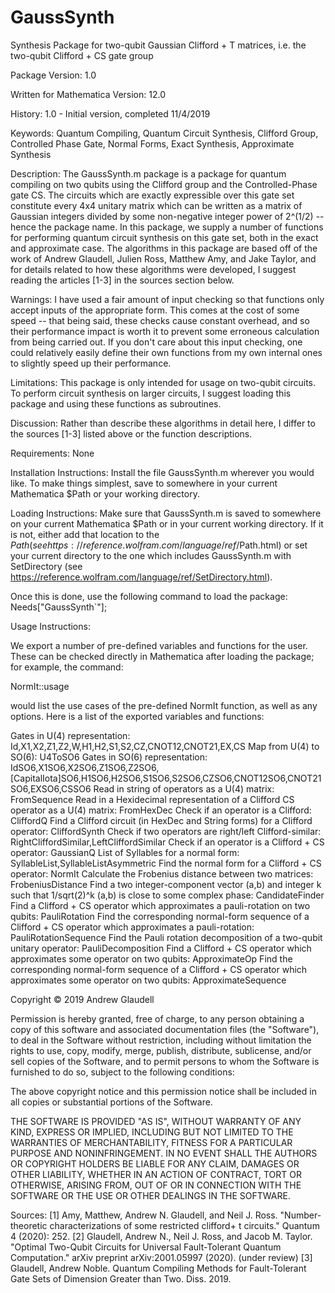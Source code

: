 # GaussSynth
Synthesis Package for two-qubit Gaussian Clifford + T matrices, i.e. the two-qubit Clifford + CS gate group


Package Version: 1.0


Written for Mathematica Version: 12.0


History:
1.0 - Initial version, completed 11/4/2019


Keywords: Quantum Compiling, Quantum Circuit Synthesis, Clifford Group, Controlled Phase Gate, Normal Forms, Exact Synthesis, Approximate Synthesis


Description:
The GaussSynth.m package is a package for quantum compiling on two qubits using the Clifford group and the Controlled-Phase gate CS. The circuits which are exactly expressible over this gate set constitute every 4x4 unitary matrix which can be written as a matrix of Gaussian integers divided by some non-negative integer power of 2^(1/2) -- hence the package name. In this package, we supply a number of functions for performing quantum circuit synthesis on this gate set, both in the exact and approximate case. The algorithms in this package are based off of the work of Andrew Glaudell, Julien Ross, Matthew Amy, and Jake Taylor, and for details related to how these algorithms were developed, I suggest reading the articles [1-3] in the sources section below.


Warnings:
I have used a fair amount of input checking so that functions only accept inputs of the appropriate form. This comes at the cost of some speed -- that being said, these checks cause constant overhead, and so their performance impact is worth it to prevent some erroneous calculation from being carried out. If you don't care about this input checking, one could relatively easily define their own functions from my own internal ones to slightly speed up their performance.


Limitations:
This package is only intended for usage on two-qubit circuits. To perform circuit synthesis on larger circuits, I suggest loading this package and using these functions as subroutines.


Discussion:
Rather than describe these algorithms in detail here, I differ to the sources [1-3] listed above or the function descriptions.


Requirements:
None


Installation Instructions:
Install the file GaussSynth.m wherever you would like. To make things simplest, save to somewhere in your current Mathematica $Path or your working directory.


Loading Instructions:
Make sure that GaussSynth.m is saved to somewhere on your current Mathematica $Path or in your current working directory. If it is not, either add that location to the $Path (see https://reference.wolfram.com/language/ref/$Path.html) or set your current directory to the one which includes GaussSynth.m with SetDirectory (see https://reference.wolfram.com/language/ref/SetDirectory.html).

Once this is done, use the following command to load the package:
Needs["GaussSynth`"];


Usage Instructions:

We export a number of pre-defined variables and functions for the user. These can be checked directly in Mathematica after loading the package; for example, the command:

NormIt::usage

would list the use cases of the pre-defined NormIt function, as well as any options. Here is a list of the exported variables and functions:

Gates in U(4) representation: Id,X1,X2,Z1,Z2,W,H1,H2,S1,S2,CZ,CNOT12,CNOT21,EX,CS
Map from U(4) to SO(6): U4ToSO6
Gates in SO(6) representation: IdSO6,X1SO6,X2SO6,Z1SO6,Z2SO6,\[CapitalIota]SO6,H1SO6,H2SO6,S1SO6,S2SO6,CZSO6,CNOT12SO6,CNOT21SO6,EXSO6,CSSO6
Read in string of operators as a U(4) matrix: FromSequence
Read in a Hexidecimal representation of a Clifford CS operator as a U(4) matrix: FromHexDec
Check if an operator is a Clifford: CliffordQ
Find a Clifford circuit (in HexDec and String forms) for a Clifford operator: CliffordSynth
Check if two operators are right/left Clifford-similar: RightCliffordSimilar,LeftCliffordSimilar
Check if an operator is a Clifford + CS operator: GaussianQ
List of Syllables for a normal form: SyllableList,SyllableListAsymmetric
Find the normal form for a Clifford + CS operator: NormIt
Calculate the Frobenius distance between two matrices: FrobeniusDistance
Find a two integer-component vector (a,b) and integer k such that 1/sqrt(2)^k (a,b) is close to some complex phase: CandidateFinder
Find a Clifford + CS operator which approximates a pauli-rotation on two qubits: PauliRotation
Find the corresponding normal-form sequence of a Clifford + CS operator which approximates a pauli-rotation: PauliRotationSequence
Find the Pauli rotation decomposition of a two-qubit unitary operator: PauliDecomposition
Find a Clifford + CS operator which approximates some operator on two qubits: ApproximateOp
Find the corresponding normal-form sequence of a Clifford + CS operator which approximates some operator on two qubits: ApproximateSequence


Copyright © 2019 Andrew Glaudell

Permission is hereby granted, free of charge, to any person obtaining a copy of this software and associated documentation files (the "Software"), to deal in the Software without restriction, including without limitation the rights to use, copy, modify, merge, publish, distribute, sublicense, and/or sell copies of the Software, and to permit persons to whom the Software is furnished to do so, subject to the following conditions:

The above copyright notice and this permission notice shall be included in all copies or substantial portions of the Software.

THE SOFTWARE IS PROVIDED "AS IS", WITHOUT WARRANTY OF ANY KIND, EXPRESS OR IMPLIED, INCLUDING BUT NOT LIMITED TO THE WARRANTIES OF MERCHANTABILITY, FITNESS FOR A PARTICULAR PURPOSE AND NONINFRINGEMENT. IN NO EVENT SHALL THE AUTHORS OR COPYRIGHT HOLDERS BE LIABLE FOR ANY CLAIM, DAMAGES OR OTHER LIABILITY, WHETHER IN AN ACTION OF CONTRACT, TORT OR OTHERWISE, ARISING FROM, OUT OF OR IN CONNECTION WITH THE SOFTWARE OR THE USE OR OTHER DEALINGS IN THE SOFTWARE.


Sources:
[1] Amy, Matthew, Andrew N. Glaudell, and Neil J. Ross. "Number-theoretic characterizations of some restricted clifford+ t circuits." Quantum 4 (2020): 252.
[2] Glaudell, Andrew N., Neil J. Ross, and Jacob M. Taylor. "Optimal Two-Qubit Circuits for Universal Fault-Tolerant Quantum Computation." arXiv preprint arXiv:2001.05997 (2020). (under review)
[3] Glaudell, Andrew Noble. Quantum Compiling Methods for Fault-Tolerant Gate Sets of Dimension Greater than Two. Diss. 2019.
